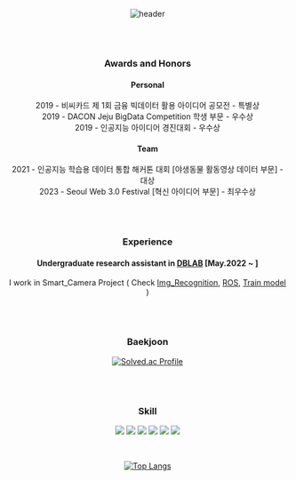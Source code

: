 <div align="center">
  
![header](https://capsule-render.vercel.app/api?type=waving&color=0:00B9FF,30:0068FF,100:814CF3&text=Hyunwoo%20Kim&fontColor=#FFFFFF&animation=fadeIn&stroke=ADADAD)

<br/>
<br/>

### Awards and Honors

#### Personal 

2019 - 비씨카드 제 1회 금융 빅데이터 활용 아이디어 공모전 - 특별상 <br/>
2019 - DACON Jeju BigData Competition 학생 부문 - 우수상 <br/>
2019 - 인공지능 아이디어 경진대회 - 우수상 <br/>

#### Team

2021 - 인공지능 학습용 데이터 통합 해커톤 대회 [야생동물 활동영상 데이터 부문] - 대상 <br/>
2023 - Seoul Web 3.0 Festival [혁신 아이디어 부문] - 최우수상 <br/>

<br/>
<br/>

### Experience

#### Undergraduate research assistant in [DBLAB](https://sites.google.com/hanyang.ac.kr/dblab/home?authuser=0) [May.2022 ~ ] 

I work in Smart_Camera Project ( Check [Img_Recognition](https://github.com/hwk06023/Img_Recognition), [ROS](https://github.com/hwk06023/To-process.bag), [Train model](https://wandb.ai/hwk06023/train/runs/j9geyxnn/overview?workspace=user-hwk06023) )

<br/>
<br/>




### Baekjoon
[![Solved.ac Profile](http://mazassumnida.wtf/api/v2/generate_badge?boj=hwk0602)](https://solved.ac/hwk0602/)

<br/>
<br/>

### Skill

<img src="https://img.shields.io/badge/C-A8B9CC?style=flat-square&logo=c&logoColor=white"/></a> <img src="https://img.shields.io/badge/C%2B%2B-00599C?style=flat-square&logo=c%2B%2B&logoColor=white"/></a> <img src="https://img.shields.io/badge/Python-3766AB?style=flat-square&logo=Python&logoColor=white"/></a> <img src="https://img.shields.io/badge/Java-007396?style=flat&logo=OpenJDK&logoColor=white"/> <img src="https://img.shields.io/badge/OpenCV-5C3EE8?style=flat-square&logo=opencv&logoColor=white"/></a> <img src="https://img.shields.io/badge/Pytorch-EE4C2C?style=flat-square&logo=pytorch&logoColor=white"/></a>

<br/>

[![Top Langs](https://github-readme-stats.vercel.app/api/top-langs/?username=hwk06023&layout=compact)](https://github.com/anuraghazra/github-readme-stats)

</div>
